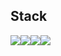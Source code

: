 ## Stack 
<img src="https://img.shields.io/badge/Android-34A853?style=for-the-badge&logo=Android&logoColor=white"><img src="https://img.shields.io/badge/AndroidStudio-3DDC84?style=for-the-badge&logo=AndroidStudio&logoColor=white"><img src="https://img.shields.io/badge/Kotlin-7F52FF?style=for-the-badge&logo=Kotlin&logoColor=white"><img src="https://img.shields.io/badge/jetpackcompose-4285F4?style=for-the-badge&logo=jetpackcompose&logoColor=white">



